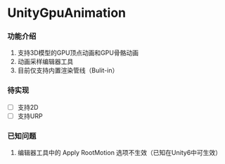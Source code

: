 # UnityGpuAnimation

### 功能介绍

1. 支持3D模型的GPU顶点动画和GPU骨骼动画
2. 动画采样编辑器工具
3. 目前仅支持内置渲染管线（Bulit-in）

### 待实现

- [ ] 支持2D
- [ ] 支持URP

### 已知问题

1. 编辑器工具中的 Apply RootMotion 选项不生效（已知在Unity6中可生效）
